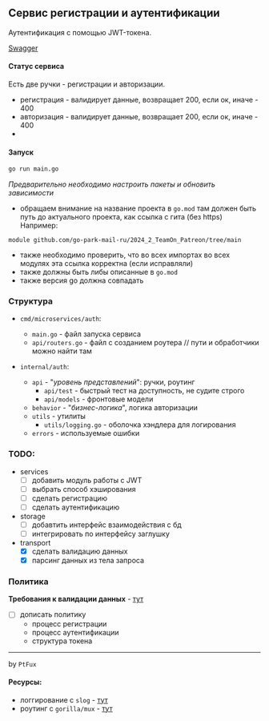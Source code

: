 ## Сервис регистрации и аутентификации
Аутентификация с помощью JWT-токена.

[Swagger](https://github.com/go-park-mail-ru/2024_2_TeamOn_Patreon/blob/polina-auth/docs/api/openapi.yaml)

#### Статус сервиса
Есть две ручки - регистрации и авторизации.
- регистрация - валидирует данные, возвращает 200, если ок, иначе - 400 
- авторизация - валидирует данные, возвращает 200, если ок, иначе - 400
- 
#### Запуск
```bash
go run main.go
```

_Предварительно необходимо настроить пакеты и обновить зависимости_
- обращаем внимание на название проекта в `go.mod` там должен быть путь до актуального проекта, как ссылка с гита (без https)
Например:
```
module github.com/go-park-mail-ru/2024_2_TeamOn_Patreon/tree/main
```
- также необходимо проверить, что во всех импортах во всех модулях эта ссылка корректна (если исправляли)
- также должны быть либы описанные в `go.mod`
- также версия go должна совпадать


### Структура
- `cmd/microservices/auth`:
  - `main.go` - файл запуска сервиса
  - `api/routers.go` - файл с созданием роутера // пути и обработчики можно найти там

- `internal/auth`:
  - `api` - "_уровень представлений_": ручки, роутинг
    - `api/test` - быстрый тест на доступность, не судите строго
    - `api/models` - фронтовые модели
  - `behavior` - "_бизнес-логика_", логика авторизации
  - `utils` - утилиты
    - `utils/logging.go` - оболочка хэндлера для логирования
  - `errors` - используемые ошибки


### TODO:
- services
  - [ ] добавить модуль работы с JWT
  - [ ] выбрать способ хэширования
  - [ ] сделать регистрацию
  - [ ] сделать аутентификацию

- storage
  - [ ] добавтить интерфейс взаимодействия с бд
  - [ ] интегрировать по интерфейсу заглушку

- transport
  - [x] сделать валидацию данных
  - [x] парсинг данных из тела запроса

### Политика
__Требования к валидации данных__ - [тут](https://github.com/go-park-mail-ru/2024_2_TeamOn_Patreon/blob/polina-auth/docs/%D0%BF%D0%BE%D0%BB%D0%B8%D1%82%D0%B8%D0%BA%D0%B0%20%D0%B0%D1%83%D1%82%D0%B5%D0%BD%D1%82%D0%B8%D1%84%D1%82%D0%BA%D0%B0%D1%86%D0%B8%D0%B8.md)

- [ ] дописать политику
  - процесс регистрации
  - процесс аутентификации
  - структура токена

___
by `PtFux`

#### Ресурсы:
- логгирование с `slog` - [тут](https://habr.com/ru/companies/slurm/articles/798207/)
- роутинг с `gorilla/mux` - [тут](https://habr.com/ru/companies/ruvds/articles/561108/)
